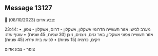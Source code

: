 ## Message 13127

🔴 צבע אדום (08/10/2023):

23:44:
• מערב לכיש: אזור תעשייה הדרומי אשקלון, אשקלון - דרום, אשקלון - צפון, אזור תעשייה צפוני אשקלון, באר גנים, ניצנים, ניצן (30 שניות, 45 שניות)
• עוטף עזה: זיקים, כרמיה (15 שניות)
• לכיש: בית עזרא (45 שניות)

צופר - צבע אדום

